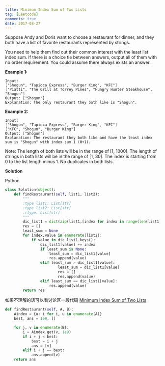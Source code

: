 ```yaml
---
title: Minimum Index Sum of Two Lists
tag: [Leetcode]
comments: true
date: 2017-08-27
---
```








Suppose Andy and Doris want to choose a restaurant for dinner, and they both have a list of favorite restaurants represented by strings.

You need to help them find out their common interest with the least list index sum. If there is a choice tie between answers, output all of them with no order requirement. You could assume there always exists an answer.

**Example 1:**

```
Input:
["Shogun", "Tapioca Express", "Burger King", "KFC"]
["Piatti", "The Grill at Torrey Pines", "Hungry Hunter Steakhouse", "Shogun"]
Output: ["Shogun"]
Explanation: The only restaurant they both like is "Shogun".
```

**Example 2:**

```
Input:
["Shogun", "Tapioca Express", "Burger King", "KFC"]
["KFC", "Shogun", "Burger King"]
Output: ["Shogun"]
Explanation: The restaurant they both like and have the least index sum is "Shogun" with index sum 1 (0+1).
```

Note:
The length of both lists will be in the range of [1, 1000].
The length of strings in both lists will be in the range of [1, 30].
The index is starting from 0 to the list length minus 1.
No duplicates in both lists.

**Solution**

Python

```python
class Solution(object):
    def findRestaurant(self, list1, list2):
        """
        :type list1: List[str]
        :type list2: List[str]
        :rtype: List[str]
        """
        dic_list1 = dict(zip(list1,[index for index in range(len(list1))]))
        res = []
        least_sum = None
        for index,value in enumerate(list2):
            if value in dic_list1.keys():
                dic_list1[value] += index
                if least_sum is None:
                    least_sum = dic_list1[value]
                    res.append(value)
                elif least_sum > dic_list1[value]:
                        least_sum = dic_list1[value]
                        res = []
                        res.append(value)
                elif least_sum == dic_list1[value]:
                    res.append(value)
        return res
```

如果不理解的话可以看讨论区一段代码 [Minimum Index Sum of Two Lists](https://discuss.leetcode.com/topic/90554/python-straightforward-with-explanation)

```python
def findRestaurant(self, A, B):
    Aindex = {u: i for i, u in enumerate(A)}
    best, ans = 1e9, []

    for j, v in enumerate(B):
        i = Aindex.get(v, 1e9)
        if i + j < best:
            best = i + j
            ans = [v]
        elif i + j == best:
            ans.append(v)
    return ans
```